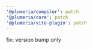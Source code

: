 ```yaml
---
'@plumeria/compiler': patch
'@plumeria/core': patch
'@plumeria/vite-plugin': patch
---
```


fix: version bump only
